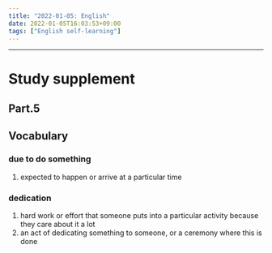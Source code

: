 ```yaml
---
title: "2022-01-05: English"
date: 2022-01-05T16:03:53+09:00
tags: ["English self-learning"]
---
```



---
# Study supplement
## Part.5
## Vocabulary
### due to do something
1. expected to happen or arrive at a particular time

### dedication
1. hard work or effort that someone puts into a particular activity because they care about it a lot
2. an act of dedicating something to someone, or a ceremony where this is done

